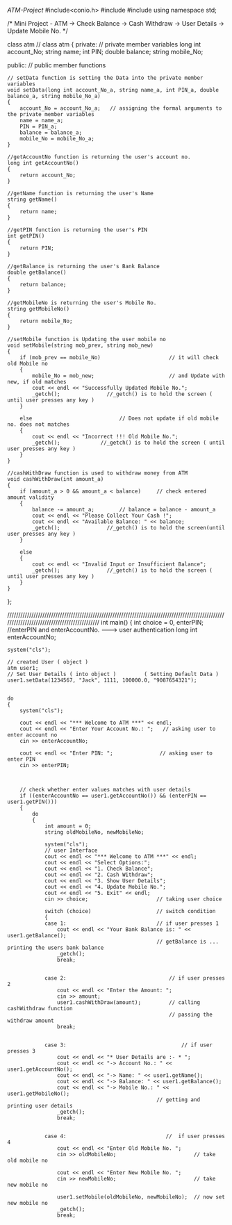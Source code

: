 *ATM-Project*
#include<conio.h>
#include<iostream>
#include<string>
using namespace std;

/* Mini Project - ATM
   -> Check Balance
   -> Cash Withdraw
   -> User Details
   -> Update Mobile No.
*/


class atm										// class atm
{
private:										// private member variables
	long int account_No;
	string name;
	int PIN;
	double balance;
	string mobile_No;

public:											// public member functions

	// setData function is setting the Data into the private member variables
	void setData(long int account_No_a, string name_a, int PIN_a, double balance_a, string mobile_No_a)
	{
		account_No = account_No_a;	 // assigning the formal arguments to the private member variables
		name = name_a;
		PIN = PIN_a;
		balance = balance_a;
		mobile_No = mobile_No_a;
	}

	//getAccountNo function is returning the user's account no.
	long int getAccountNo()
	{
		return account_No;
	}

	//getName function is returning the user's Name
	string getName()
	{
		return name;
	}

	//getPIN function is returning the user's PIN
	int getPIN()
	{
		return PIN;
	}

	//getBalance is returning the user's Bank Balance
	double getBalance()
	{
		return balance;
	}

	//getMobileNo is returning the user's Mobile No.
	string getMobileNo()
	{
		return mobile_No;
	}

	//setMobile function is Updating the user mobile no
	void setMobile(string mob_prev, string mob_new)
	{
		if (mob_prev == mobile_No)						// it will check old Mobile no
		{
			mobile_No = mob_new;						// and Update with new, if old matches
			cout << endl << "Successfully Updated Mobile No.";
			_getch();				//_getch() is to hold the screen ( until user presses any key )
		}

		else							// Does not update if old mobile no. does not matches
		{
			cout << endl << "Incorrect !!! Old Mobile No.";
			_getch();			  //_getch() is to hold the screen ( until user presses any key )
		}
	}

	//cashWithDraw function is used to withdraw money from ATM
	void cashWithDraw(int amount_a)
	{
		if (amount_a > 0 && amount_a < balance)		// check entered amount validity
		{
			balance -= amount_a;		// balance = balance - amount_a
			cout << endl << "Please Collect Your Cash !";
			cout << endl << "Available Balance: " << balance;
			_getch();				//_getch() is to hold the screen(until user presses any key )
		}

		else
		{
			cout << endl << "Invalid Input or Insufficient Balance";
			_getch();				//_getch() is to hold the screen ( until user presses any key )
		}
	}

};


/////////////////////////////////////////////////////////////////////////////////////////////////////////////////////////////////////////////
int main()
{
	int choice = 0, enterPIN;		//enterPIN and enterAccountNo. ---> user authentication
	long int enterAccountNo;

	system("cls");

	// created User ( object )
	atm user1;
	// Set User Details ( into object )         ( Setting Default Data )
	user1.setData(1234567, "Jack", 1111, 100000.0, "9087654321");


	do
	{
		system("cls");

		cout << endl << "*** Welcome to ATM ***" << endl;
		cout << endl << "Enter Your Account No.: ";	  // asking user to enter account no
		cin >> enterAccountNo;

		cout << endl << "Enter PIN: ";				 // asking user to enter PIN
		cin >> enterPIN;



		// check whether enter values matches with user details
		if ((enterAccountNo == user1.getAccountNo()) && (enterPIN == user1.getPIN()))
		{
			do
			{
				int amount = 0;
				string oldMobileNo, newMobileNo;

				system("cls");
				// user Interface
				cout << endl << "*** Welcome to ATM ***" << endl;
				cout << endl << "Select Options:";
				cout << endl << "1. Check Balance";
				cout << endl << "2. Cash Withdraw";
				cout << endl << "3. Show User Details";
				cout << endl << "4. Update Mobile No.";
				cout << endl << "5. Exit" << endl;
				cin >> choice;						// taking user choice

				switch (choice)						// switch condition
				{
				case 1:								// if user presses 1
					cout << endl << "Your Bank Balance is: " << user1.getBalance();
													// getBalance is ... printing the users	bank balance
					_getch();
					break;


				case 2:									// if user presses 2
					cout << endl << "Enter the Amount: ";
					cin >> amount;
					user1.cashWithDraw(amount);			// calling cashWithdraw function
													    // passing the withdraw amount
					break;


				case 3:										// if user presses 3
					cout << endl << "* User Details are :- * ";
					cout << endl << "-> Account No.: " << user1.getAccountNo();
					cout << endl << "-> Name: " << user1.getName();
					cout << endl << "-> Balance: " << user1.getBalance();
					cout << endl << "-> Mobile No.: " << user1.getMobileNo();
													// getting and printing user details
					_getch();
					break;


				case 4:								   //  if user presses 4
					cout << endl << "Enter Old Mobile No. ";
					cin >> oldMobileNo;							// take old mobile no

					cout << endl << "Enter New Mobile No. ";
					cin >> newMobileNo;							// take new mobile no

					user1.setMobile(oldMobileNo, newMobileNo);	// now set new mobile no
					_getch();
					break;
